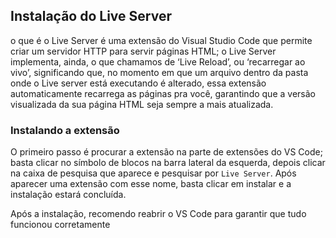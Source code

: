 ## Instalação do Live Server

o que é o Live Server é uma extensão do Visual Studio Code que permite criar um servidor HTTP para servir páginas HTML; o Live Server implementa, ainda, o que chamamos de ‘Live Reload’, ou ‘recarregar ao vivo’, significando que, no momento em que um arquivo dentro da pasta onde o Live server está executando é alterado, essa extensão automaticamente recarrega as páginas pra você, garantindo que a versão visualizada da sua página HTML seja sempre a mais atualizada.

### Instalando a extensão
O primeiro passo é procurar a extensão na parte de extensões do VS Code; basta clicar no símbolo de blocos na barra lateral da esquerda, depois clicar na caixa de pesquisa que aparece e pesquisar por `Live Server`. Após aparecer uma extensão com esse nome, basta clicar em instalar e a instalação estará concluída.

Após a instalação, recomendo reabrir o VS Code para garantir que tudo funcionou corretamente